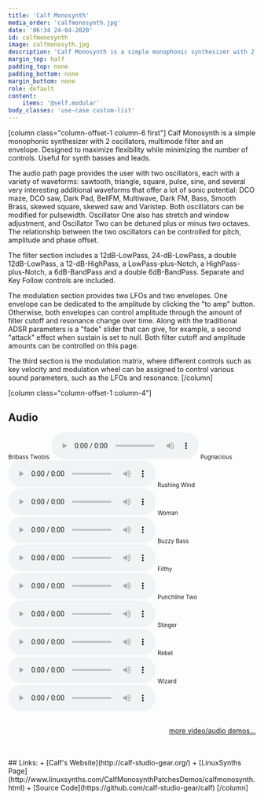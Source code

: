 ```yaml
---
title: 'Calf Monosynth'
media_order: 'calfmonosynth.jpg'
date: '06:34 24-04-2020'
id: calfmonosynth
image: calfmonosyth.jpg
description: 'Calf Monosynth is a simple monophonic synthesizer with 2 oscillators, multimode filter and an envelope.'
margin_top: half
padding_top: none
padding_bottom: none
margin_bottom: none
role: default
content:
    items: '@self.modular'
body_classes: 'use-case custom-list'
---
```

[column class="column-offset-1 column-6 first"]
Calf Monosynth is a simple monophonic synthesizer with 2 oscillators, multimode filter and an envelope. Designed to maximize flexibility while minimizing the number of controls. Useful for synth basses and leads. 

The audio path page provides the user with two oscillators, each with a variety of waveforms: sawtooth, triangle, square, pulse, sine, and several very interesting additional waveforms that offer a lot of sonic potential: DCO maze, DCO saw, Dark Pad, BellFM, Multiwave, Dark FM, Bass, Smooth Brass, skewed square, skewed saw and Varistep. Both oscillators can be modified for pulsewidth. Oscillator One also has stretch and window adjustment, and Oscillator Two can be detuned plus or minus two octaves. The relationship between the two oscillators can be controlled for pitch, amplitude and phase offset.

The filter section includes a 12dB-LowPass, 24-dB-LowPass, a double 12dB-LowPass, a 12-dB-HighPass, a LowPass-plus-Notch, a HighPass-plus-Notch, a 6dB-BandPass and a double 6dB-BandPass. Separate and Key Follow controls are included.

The modulation section provides two LFOs and two envelopes. One envelope can be dedicated to the amplitude by clicking the "to amp" button. Otherwise, both envelopes can control amplitude through the amount of filter cutoff and resonance change over time. Along with the traditional ADSR parameters is a "fade" slider that can give, for example, a second "attack" effect when sustain is set to null. Both filter cutoff and amplitude amounts can be controlled on this page.

The third section is the modulation matrix, where different controls such as key velocity and modulation wheel can be assigned to control various sound parameters, such as the LFOs and resonance.
[/column]

[column class="column-offset-1 column-4"]
## Audio
<small>Bribass Twobis</small>
![bribasstwobis.ogg](bribasstwobis.ogg)
<small>Pugnacious</small>
![pugnacious.ogg](pugnacious.ogg)
<small>Rushing Wind</small>
![rushingwind.ogg](rushingwind.ogg)
<small>Woman</small>
![woman.ogg](woman.ogg)
<small>Buzzy Bass</small>
![buzzybass.ogg](buzzybass.ogg)
<small>Filthy</small>
![filthy.ogg](filthy.ogg)
<small>Punchline Two</small>
![punchlinetwo.ogg](punchlinetwo.ogg)
<small>Stinger</small>
![stinger.ogg](stinger.ogg)
<small>Rebel</small>
![rebel.ogg](rebel.ogg)
<small>Wizard</small>
![wizard.ogg](wizard.ogg)
<br>
<br>
<p align="right">
 <a href="https://wiki.zynthian.org/index.php/Zynthian_Sound_Demos" target="_blank">more video/audio demos...</a>
</p>
<br>
<br>
## Links:
+ [Calf's Website](http://calf-studio-gear.org/)
+ [LinuxSynths Page](http://www.linuxsynths.com/CalfMonosynthPatchesDemos/calfmonosynth.html)
+ [Source Code](https://github.com/calf-studio-gear/calf)
[/column]

